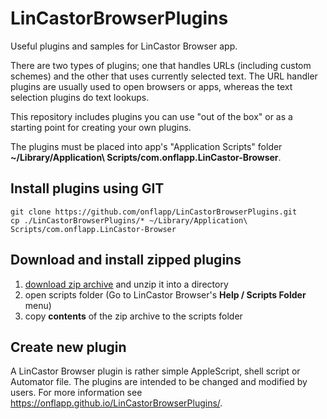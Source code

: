 # LinCastorBrowserPlugins

Useful plugins and samples for LinCastor Browser app.

There are two types of plugins; one that handles URLs (including custom schemes) and the other that uses currently selected text.
The URL handler plugins are usually used to open browsers or apps, whereas the text selection plugins do text lookups.

This repository includes plugins you can use "out of the box" or as a starting point for creating your own plugins.

The plugins must be placed into app's "Application Scripts" folder **~/Library/Application\ Scripts/com.onflapp.LinCastor-Browser**.

## Install plugins using GIT
```
git clone https://github.com/onflapp/LinCastorBrowserPlugins.git
cp ./LinCastorBrowserPlugins/* ~/Library/Application\ Scripts/com.onflapp.LinCastor-Browser
```

## Download and install zipped plugins

1. [download zip archive](https://github.com/onflapp/LinCastorBrowserPlugins/archive/master.zip) and unzip it into a directory
2. open scripts folder (Go to LinCastor Browser's **Help / Scripts Folder** menu)
3. copy __contents__ of the zip archive to the scripts folder

## Create new plugin

A LinCastor Browser plugin is rather simple AppleScript, shell script or Automator file. The plugins are intended to be changed and modified by users. For more information see https://onflapp.github.io/LinCastorBrowserPlugins/.
